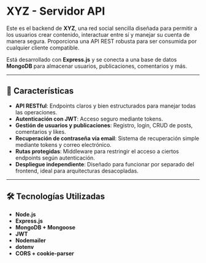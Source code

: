 # XYZ - Servidor API

Este es el backend de **XYZ**, una red social sencilla diseñada para permitir a los usuarios crear contenido, interactuar entre sí y manejar su cuenta de manera segura. Proporciona una API REST robusta para ser consumida por cualquier cliente compatible.

Está desarrollado con **Express.js** y se conecta a una base de datos **MongoDB** para almacenar usuarios, publicaciones, comentarios y más.

---

## 🚀 Características

- **API RESTful**: Endpoints claros y bien estructurados para manejar todas las operaciones.
- **Autenticación con JWT**: Acceso seguro mediante tokens.
- **Gestión de usuarios y publicaciones**: Registro, login, CRUD de posts, comentarios y likes.
- **Recuperación de contraseña vía email**: Sistema de recuperación simple mediante tokens y correo electrónico.
- **Rutas protegidas**: Middleware para restringir el acceso a ciertos endpoints según autenticación.
- **Despliegue independiente**: Diseñado para funcionar por separado del frontend, ideal para arquitecturas desacopladas.

---

## 🛠️ Tecnologías Utilizadas

- **Node.js**
- **Express.js**
- **MongoDB + Mongoose**
- **JWT**
- **Nodemailer**
- **dotenv**
- **CORS + cookie-parser**
